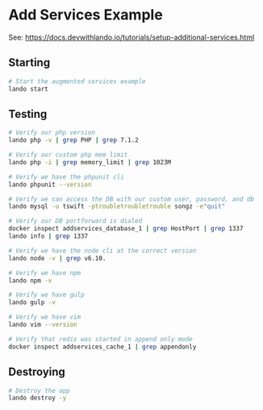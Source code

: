 Add Services Example
====================

See: https://docs.devwithlando.io/tutorials/setup-additional-services.html

Starting
--------

```bash
# Start the augmented services example
lando start
```

Testing
-------

```bash
# Verify our php version
lando php -v | grep PHP | grep 7.1.2

# Verify our custom php mem limit
lando php -i | grep memory_limit | grep 1023M

# Verify we have the phpunit cli
lando phpunit --version

# Verify we can access the DB with our custom user, password, and db
lando mysql -u tswift -ptroubletroubletrouble songz -e"quit"

# Verify our DB portforward is dialed
docker inspect addservices_database_1 | grep HostPort | grep 1337
lando info | grep 1337

# Verify we have the node cli at the correct version
lando node -v | grep v6.10.

# Verify we have npm
lando npm -v

# Verify we have gulp
lando gulp -v

# Verify we have vim
lando vim --version

# Verify that redis was started in append only mode
docker inspect addservices_cache_1 | grep appendonly
```

Destroying
----------

```bash
# Destroy the app
lando destroy -y
```
